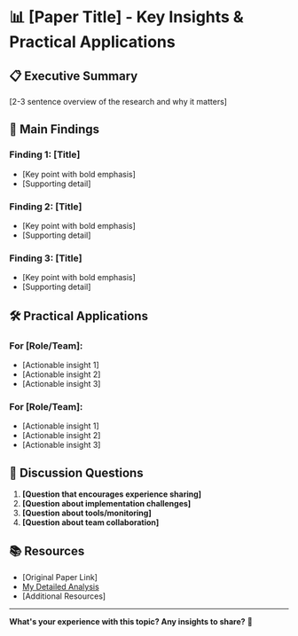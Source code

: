 # 📊 [Paper Title] - Key Insights & Practical Applications

## 📋 Executive Summary

[2-3 sentence overview of the research and why it matters]

## 🎯 Main Findings

### Finding 1: [Title]
- [Key point with bold emphasis]
- [Supporting detail]

### Finding 2: [Title] 
- [Key point with bold emphasis]
- [Supporting detail]

### Finding 3: [Title]
- [Key point with bold emphasis]
- [Supporting detail]

## 🛠️ Practical Applications

### For [Role/Team]:
- [Actionable insight 1]
- [Actionable insight 2]
- [Actionable insight 3]

### For [Role/Team]:
- [Actionable insight 1]
- [Actionable insight 2]
- [Actionable insight 3]

## 🤔 Discussion Questions

1. **[Question that encourages experience sharing]**
2. **[Question about implementation challenges]**
3. **[Question about tools/monitoring]**
4. **[Question about team collaboration]**

## 📚 Resources

- [Original Paper Link]
- [My Detailed Analysis](Papers/[filename].md)
- [Additional Resources]

---

**What's your experience with this topic? Any insights to share?** 🚀 